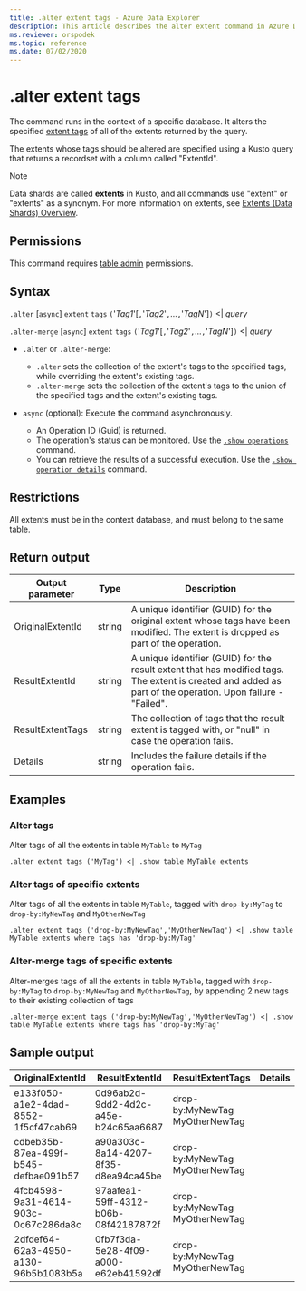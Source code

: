 ```yaml
---
title: .alter extent tags - Azure Data Explorer
description: This article describes the alter extent command in Azure Data Explorer.
ms.reviewer: orspodek
ms.topic: reference
ms.date: 07/02/2020
---
```


# .alter extent tags

The command runs in the context of a specific database. It alters the specified [extent tags](extents-overview.md#extent-tagging) of all of the extents returned by the query.

The extents whose tags should be altered are specified using a Kusto query that returns a recordset with a column called "ExtentId".

> [!NOTE]
> Data shards are called **extents** in Kusto, and all commands use "extent" or "extents" as a synonym.
> For more information on extents, see [Extents (Data Shards) Overview](extents-overview.md).

## Permissions

This command requires [table admin](access-control/role-based-access-control.md) permissions.

## Syntax

`.alter` [`async`] `extent` `tags` `(`'*Tag1*'[`,`'*Tag2*'`,`...`,`'*TagN*']`)` <| *query*

`.alter-merge` [`async`] `extent` `tags` `(`'*Tag1*'[`,`'*Tag2*'`,`...`,`'*TagN*']`)` <| *query*

* `.alter` or `.alter-merge`:
  * `.alter` sets the collection of the extent's tags to the specified tags, while overriding the extent's existing tags.
  * `.alter-merge` sets the collection of the extent's tags to the union of the specified tags and the extent's existing tags.

* `async` (optional): Execute the command asynchronously.
   * An Operation ID (Guid) is returned. 
   * The operation's status can be monitored. Use the [`.show operations`](operations.md#show-operations) command.
   * You can retrieve the results of a successful execution. Use the [`.show operation details`](operations.md#show-operation-details) command.

## Restrictions

All extents must be in the context database, and must belong to the same table.

## Return output

|Output parameter |Type |Description|
|---|---|---|
|OriginalExtentId |string |A unique identifier (GUID) for the original extent whose tags have been modified. The extent is dropped as part of the operation.|
|ResultExtentId |string |A unique identifier (GUID) for the result extent that has modified tags. The extent is created and added as part of the operation. Upon failure - "Failed".|
|ResultExtentTags |string |The collection of tags that the result extent is tagged with, or "null" in case the operation fails.|
|Details |string |Includes the failure details if the operation fails.|

## Examples

### Alter tags 

Alter tags of all the extents in table `MyTable` to `MyTag`

```kusto
.alter extent tags ('MyTag') <| .show table MyTable extents
```

### Alter tags of specific extents

Alter tags of all the extents in table `MyTable`, tagged with `drop-by:MyTag` to `drop-by:MyNewTag` and `MyOtherNewTag`

```kusto
.alter extent tags ('drop-by:MyNewTag','MyOtherNewTag') <| .show table MyTable extents where tags has 'drop-by:MyTag'
```

### Alter-merge tags of specific extents

Alter-merges tags of all the extents in table `MyTable`, tagged with `drop-by:MyTag` to `drop-by:MyNewTag` and `MyOtherNewTag`, by
appending 2 new tags to their existing collection of tags

```kusto
.alter-merge extent tags ('drop-by:MyNewTag','MyOtherNewTag') <| .show table MyTable extents where tags has 'drop-by:MyTag'
```


## Sample output

|OriginalExtentId |ResultExtentId | ResultExtentTags | Details
|---|---|---|---
|e133f050-a1e2-4dad-8552-1f5cf47cab69 |0d96ab2d-9dd2-4d2c-a45e-b24c65aa6687 | drop-by:MyNewTag MyOtherNewTag| 
|cdbeb35b-87ea-499f-b545-defbae091b57 |a90a303c-8a14-4207-8f35-d8ea94ca45be | drop-by:MyNewTag MyOtherNewTag| 
|4fcb4598-9a31-4614-903c-0c67c286da8c |97aafea1-59ff-4312-b06b-08f42187872f | drop-by:MyNewTag MyOtherNewTag| 
|2dfdef64-62a3-4950-a130-96b5b1083b5a |0fb7f3da-5e28-4f09-a000-e62eb41592df | drop-by:MyNewTag MyOtherNewTag| 
